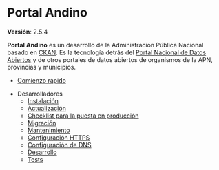# Portal Andino

<!-- [![Build Status](https://travis-ci.org/datosgobar/portal-andino.svg?branch=master)](https://travis-ci.org/datosgobar/portal-andino)
[![Docs Status](https://readthedocs.org/projects/portal-andino/badge/?version=master)](http://portal-andino.readthedocs.io/es/master/)
[![GitHub version](https://badge.fury.io/gh/datosgobar%2Fportal-andino.svg)](https://badge.fury.io/gh/datosgobar%2Fportal-andino)
 -->
**Versión**: 2.5.4

**Portal Andino** es un desarrollo de la Administración Pública Nacional basado en [CKAN](https://ckan.org/). Es la tecnología detrás del [Portal Nacional de Datos Abiertos](https://datos.gob.ar/) y de otros portales de datos abiertos de organismos de la APN, provincias y municipios.

- [Comienzo rápido](quickstart.md)
<!-- - [Manual de uso](usage.md) -->
- Desarrolladores
    - [Instalación](developers/install.md)
    - [Actualización](developers/update.md)
    - [Checklist para la puesta en producción](developers/checklist.md)
    - [Migración](developers/migration.md)
    - [Mantenimiento](developers/maintenance.md)
    - [Configuración HTTPS](developers/https.md)
    - [Configuración de DNS](developers/dns.md)
    - [Desarrollo](developers/development.md)
    - [Tests](developers/tests.md)
<!-- - [Historial de versiones](history.md) -->
